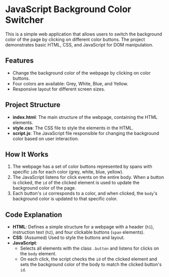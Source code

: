 # JavaScript Background Color Switcher

This is a simple web application that allows users to switch the background color of the page by clicking on different color buttons. The project demonstrates basic HTML, CSS, and JavaScript for DOM manipulation.

## Features

- Change the background color of the webpage by clicking on color buttons.
- Four colors are available: Grey, White, Blue, and Yellow.
- Responsive layout for different screen sizes.

## Project Structure

- **index.html**: The main structure of the webpage, containing the HTML elements.
- **style.css**: The CSS file to style the elements in the HTML.
- **script.js**: The JavaScript file responsible for changing the background color based on user interaction.

## How It Works

1. The webpage has a set of color buttons represented by spans with specific `id`s for each color (grey, white, blue, yellow).
2. The JavaScript listens for click events on the entire body. When a button is clicked, the `id` of the clicked element is used to update the background color of the page.
3. Each button's `id` corresponds to a color, and when clicked, the `body`'s background color is updated to that specific color.

## Code Explanation

- **HTML**: Defines a simple structure for a webpage with a header (`h1`), instruction text (`h2`), and four clickable buttons (`span` elements).
- **CSS**: (Assumed) Used to style the buttons and layout.
- **JavaScript**: 
  - Selects all elements with the class `.button` and listens for clicks on the `body` element.
  - On each click, the script checks the `id` of the clicked element and sets the background color of the body to match the clicked button's `id`.


